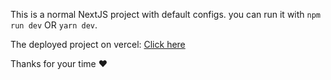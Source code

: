 This is a normal NextJS project with default configs.
you can run it with `npm run dev` OR `yarn dev`.

The deployed project on vercel: [Click here](https://coolreacted.vercel.app/)

Thanks for your time ❤️
